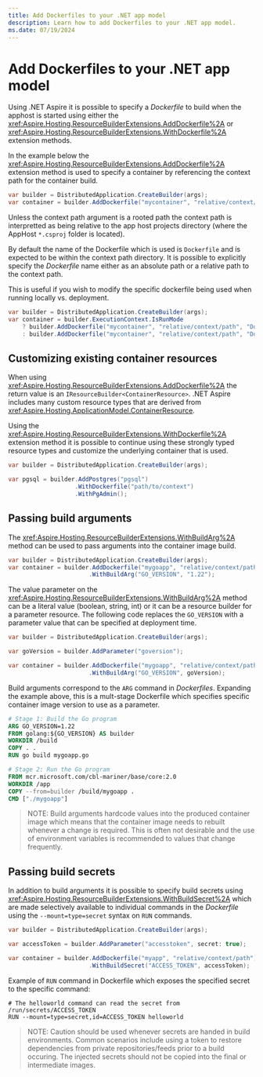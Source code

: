 ```yaml
---
title: Add Dockerfiles to your .NET app model
description: Learn how to add Dockerfiles to your .NET app model.
ms.date: 07/19/2024
---
```


# Add Dockerfiles to your .NET app model

Using .NET Aspire it is possible to specify a _Dockerfile_ to build when the apphost is started using either the <xref:Aspire.Hosting.ResourceBuilderExtensions.AddDockerfile%2A> or <xref:Aspire.Hosting.ResourceBuilderExtensions.WithDockerfile%2A> extension methods.

In the example below the <xref:Aspire.Hosting.ResourceBuilderExtensions.AddDockerfile%2A> extension method is used to specify a container by referencing the context path for the container build.

```csharp
var builder = DistributedApplication.CreateBuilder(args);
var container = builder.AddDockerfile("mycontainer", "relative/context/path");
```

Unless the context path argument is a rooted path the context path is interpretted as being relative to the app host projects directory (where the AppHost `*.csproj` folder is located).

By default the name of the Dockerfile which is used is `Dockerfile` and is expected to be within the context path directory. It is possible to explicitly specify the _Dockerfile_ name either as an absolute path or a relative path to the context path.

This is useful if you wish to modify the specific dockerfile being used when running locally vs. deployment.

```csharp
var builder = DistributedApplication.CreateBuilder(args);
var container = builder.ExecutionContext.IsRunMode
    ? builder.AddDockerfile("mycontainer", "relative/context/path", "Dockerfile.debug")
    : builder.AddDockerfile("mycontainer", "relative/context/path", "Dockerfile.release");
```

## Customizing existing container resources

When using <xref:Aspire.Hosting.ResourceBuilderExtensions.AddDockerfile%2A> the return value is an `IResourceBuilder<ContainerResource>`. .NET Aspire includes many custom resource types that are derived from <xref:Aspire.Hosting.ApplicationModel.ContainerResource>.

Using the <xref:Aspire.Hosting.ResourceBuilderExtensions.WithDockerfile%2A> extension method it is possible to continue using these strongly typed resource types and customize the underlying container that is used.

```csharp
var builder = DistributedApplication.CreateBuilder(args);

var pgsql = builder.AddPostgres("pgsql")
                   .WithDockerfile("path/to/context")
                   .WithPgAdmin();
```

## Passing build arguments

The <xref:Aspire.Hosting.ResourceBuilderExtensions.WithBuildArg%2A> method can be used to pass arguments into the container image build.

```csharp
var builder = DistributedApplication.CreateBuilder(args);
var container = builder.AddDockerfile("mygoapp", "relative/context/path")
                       .WithBuildArg("GO_VERSION", "1.22");
```

The value parameter on the <xref:Aspire.Hosting.ResourceBuilderExtensions.WithBuildArg%2A> method can be a literal value (boolean, string, int) or it can be a resource builder for a parameter resource. The following code replaces the `GO_VERSION` with a parameter value that can be specified at deployment time.

```csharp
var builder = DistributedApplication.CreateBuilder(args);

var goVersion = builder.AddParameter("goversion");

var container = builder.AddDockerfile("mygoapp", "relative/context/path")
                       .WithBuildArg("GO_VERSION", goVersion);
```

Build arguments correspond to the `ARG` command in _Dockerfiles_. Expanding the example above, this is a mult-stage Dockerfile which specifies specific container image version to use as a parameter.

```Dockerfile
# Stage 1: Build the Go program
ARG GO_VERSION=1.22
FROM golang:${GO_VERSION} AS builder
WORKDIR /build
COPY . .
RUN go build mygoapp.go

# Stage 2: Run the Go program
FROM mcr.microsoft.com/cbl-mariner/base/core:2.0
WORKDIR /app
COPY --from=builder /build/mygoapp .
CMD ["./mygoapp"]
```

> NOTE: Build arguments hardcode values into the produced container image which means that the container image needs to rebuilt whenever a change is required. This is often not desirable and the use of environment variables is recommended to values that change frequently.

## Passing build secrets

In addition to build arguments it is possible to specify build secrets using <xref:Aspire.Hosting.ResourceBuilderExtensions.WithBuildSecret%2A> which are made selectively available to individual commands in the _Dockerfile_ using the `--mount=type=secret` syntax on `RUN` commands.

```csharp
var builder = DistributedApplication.CreateBuilder(args);

var accessToken = builder.AddParameter("accesstoken", secret: true);

var container = builder.AddDockerfile("myapp", "relative/context/path")
                       .WithBuildSecret("ACCESS_TOKEN", accessToken);
```

Example of `RUN` command in Dockerfile which exposes the specified secret to the specific command:

```
# The helloworld command can read the secret from /run/secrets/ACCESS_TOKEN
RUN --mount=type=secret,id=ACCESS_TOKEN helloworld
```

> NOTE: Caution should be used whenever secrets are handed in build environments. Common scenarios include using a token to restore dependencies from private repositories/feeds prior to a build occuring. The injected secrets should not be copied into the final or intermediate images.
